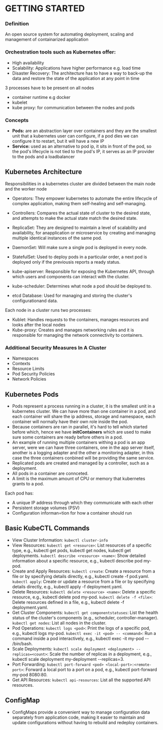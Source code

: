 # GETTING STARTED

### Definition
An open source system for automating deployment, scaling and management of containarized application

### Orchestration tools such as Kubernetes offer:
- High availability
- Scalability: Applications have higher performance e.g. load time
- Disaster Recovery: The architecture has to have a way to back-up the data and restore the state of the application at any point in time

3 processes have to be present on all nodes
- container runtime e.g docker
- kubelet
- kube proxy: for communication between the nodes and pods

### Concepts
- **Pods:** are an abstraction layer over containers and they are the smallest
  unit that a kubernetes user can configure, if a pod dies we can configure
  it to restart, but it will have a new IP
- **Service:** used as an alternative to pod ip, it sits in front of the pod,
  so the pod's lifecycle is not tied to the pod's IP, it serves as an IP
  provider to the pods and a loadbalancer


## Kubernetes Architecture
Responsibilities in a kubernetes cluster are divided between the main node and the worker node
- Operators: They empower kubernetes to automate the entire lifecycle of complex application, making them self-healing and self-managing.
- Controllers: Compares the actual state of cluster to the desired state, and attempts to make the actual state match the desired state.
- ReplicaSet: They are designed to maintain a level of scalability and availability, for anapplication or microservice by creating and 
  managing multiple identical instances of the same pod.
- DaemonSet: Will make sure a single pod is deployed in every node.
- StatefulSet: Used to deploy pods in a particular order, a next pod is deployed only if the previousis reports a ready status.


- kube-apiserver: Responsible for exposing the Kubernetes API, through which users and components can interact with the cluster.
- kube-scheduler: Determines what node a pod should be deployed to.
- etcd Database: Used for managing and storing the cluster's configurationand data.

Each node in a cluster runs two processes:
- Kublet: Handles requests to the containers, manages resources and looks after the local nodes
- Kube-proxy: Creates and manages networking rules and it is responsible for managing the network connectivity to containers.

### Additional Security Measures In A Cluster
- Namespaces
- Contexts
- Resource Limits
- Pod Security Policies
- Network Policies

## Kubernetes Pods
- Pods represent a process running in a cluster, it is the smallest unit in a kubernetes cluster. We can have more than one 
  container in a pod, and each container will share the ip address, storage and namespace, each container will normally have
  their own role inside the pod.
- Because containers are ran in parallel, it's hard to tell which started before which, hence we have **initContainers**
  which are used to make sure some containers are ready before others in a pod.
- An example of running multiple containers withing a pod is an app server, were we can have three containers, one in the 
  app server itself, another is a logging adapter and the other a monitoring adapter, in this case the three containers 
  conbined will be providing the same service.
- Replicated pods are created and managed by a controller, such as a deployment.
- All pods in a container are connceted.
- A limit is the maximum amount of CPU or memory that kubernetes grants to a pod.

Each pod has:
- A unique IP address through which they communicate with each other
- Persistent storage volumes (PSV)
- Configuration informan=tion for how a container should run

## Basic KubeCTL Commands
- View Cluster Information:
`kubectl cluster-info`
- View Resources:
`kubectl get <resource>`: List resources of a specific type, e.g., kubectl get pods, kubectl get nodes, kubectl get deployments.
`kubectl describe <resource> <name>`: Show detailed information about a specific resource, e.g., kubectl describe pod my-pod.
- Create and Apply Resources:
`kubectl create`: Create a resource from a file or by specifying details directly, e.g., kubectl create -f pod.yaml.
`kubectl apply`: Create or update a resource from a file or by specifying details directly, e.g., kubectl apply -f deployment.yaml.
- Delete Resources:
`kubectl delete <resource> <name>`: Delete a specific resource, e.g., kubectl delete pod my-pod.
`kubectl delete -f <file>`: Delete resources defined in a file, e.g., kubectl delete -f deployment.yaml.
- Get Cluster Components:
`kubectl get componentstatuses`: List the health status of the cluster's components (e.g., scheduler, controller-manager).
`kubectl get nodes`: List all nodes in the cluster.
- Pod Operations:
`kubectl logs <pod>`: Print the logs of a specific pod, e.g., kubectl logs my-pod.
`kubectl exec -it <pod> -- <command>`: Run a command inside a pod interactively, e.g., kubectl exec -it my-pod -- /bin/bash.
- Scale Deployments:
`kubectl scale deployment <deployment> --replicas=<count>`: Scale the number of replicas in a deployment, e.g., kubectl scale deployment my-deployment --replicas=3.
- Port Forwarding:
`kubectl port-forward <pod> <local-port>:<remote-port>`: Forward a local port to a port on a pod, e.g., kubectl port-forward my-pod 8080:80.
- Get API Resources:
`kubectl api-resources`: List all the supported API resources.

## ConfigMap
- ConfigMaps provide a convenient way to manage configuration data separately from application code, making it easier to maintain and update configurations without having to rebuild and   redeploy containers. 
